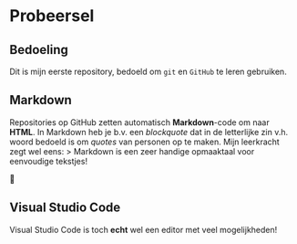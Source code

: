 # Probeersel

## Bedoeling
Dit is mijn eerste repository, bedoeld om `git` en `GitHub` te leren gebruiken.


## Markdown
Repositories op GitHub zetten automatisch **Markdown**-code om naar **HTML**. 
In Markdown heb je b.v. een *blockquote* dat in de letterlijke zin v.h. woord bedoeld is om *quotes* van personen op te maken.
Mijn leerkracht zegt wel eens: > Markdown is een zeer handige opmaaktaal voor eenvoudige tekstjes! 

 :frog:

## Visual Studio Code 
Visual Studio Code is toch **echt** wel een editor met veel mogelijkheden!